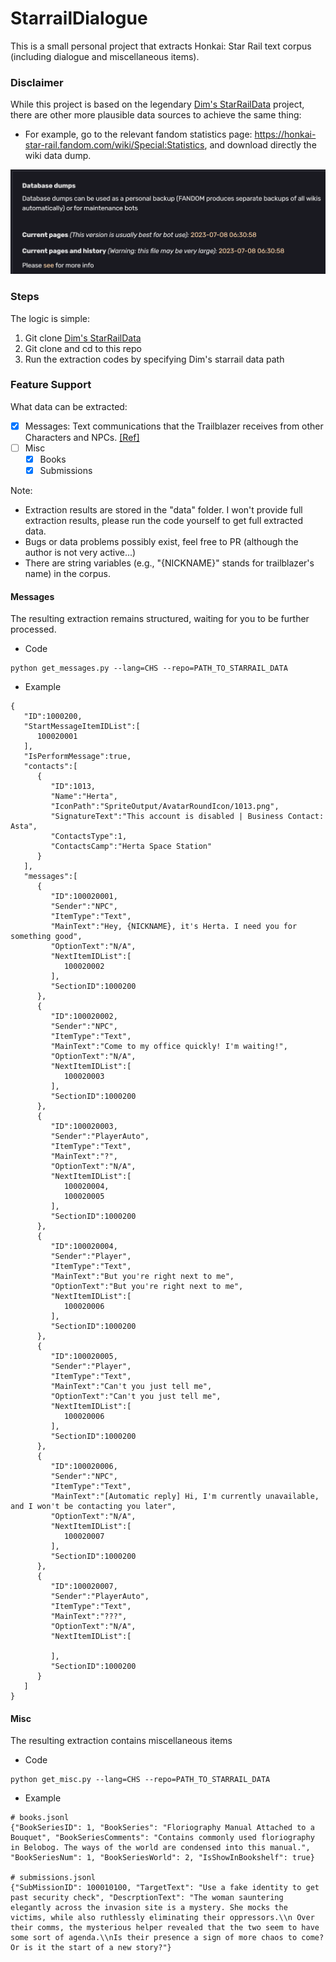 # StarrailDialogue

This is a small personal project that extracts Honkai: Star Rail text corpus (including dialogue and miscellaneous items).

### Disclaimer

While this project is based on the legendary [Dim's StarRailData](https://github.com/Dimbreath/StarRailData) project, there are other more plausible data sources to achieve the same thing:

- For example, go to the relevant fandom statistics page: https://honkai-star-rail.fandom.com/wiki/Special:Statistics, and download directly the wiki data dump.

![fandom.png](img%2Ffandom.png)

### Steps

The logic is simple:
1. Git clone [Dim's StarRailData](https://github.com/Dimbreath/StarRailData)
2. Git clone and cd to this repo
3. Run the extraction codes by specifying Dim's starrail data path 


### Feature Support

What data can be extracted:

- [x] Messages: Text communications that the Trailblazer receives from other Characters and NPCs. [\[Ref\]](https://honkai-star-rail.fandom.com/wiki/Messages)
- [ ] Misc
  - [x] Books
  - [x] Submissions

Note: 
- Extraction results are stored in the "data" folder. I won't provide full extraction results, please run the code yourself to get full extracted data.
- Bugs or data problems possibly exist, feel free to PR (although the author is not very active...)
- There are string variables (e.g., "{NICKNAME}" stands for trailblazer's name) in the corpus.

#### Messages

The resulting extraction remains structured, waiting for you to be further processed.

- Code

~~~
python get_messages.py --lang=CHS --repo=PATH_TO_STARRAIL_DATA
~~~

- Example

~~~
{
   "ID":1000200,
   "StartMessageItemIDList":[
      100020001
   ],
   "IsPerformMessage":true,
   "contacts":[
      {
         "ID":1013,
         "Name":"Herta",
         "IconPath":"SpriteOutput/AvatarRoundIcon/1013.png",
         "SignatureText":"This account is disabled | Business Contact: Asta",
         "ContactsType":1,
         "ContactsCamp":"Herta Space Station"
      }
   ],
   "messages":[
      {
         "ID":100020001,
         "Sender":"NPC",
         "ItemType":"Text",
         "MainText":"Hey, {NICKNAME}, it's Herta. I need you for something good",
         "OptionText":"N/A",
         "NextItemIDList":[
            100020002
         ],
         "SectionID":1000200
      },
      {
         "ID":100020002,
         "Sender":"NPC",
         "ItemType":"Text",
         "MainText":"Come to my office quickly! I'm waiting!",
         "OptionText":"N/A",
         "NextItemIDList":[
            100020003
         ],
         "SectionID":1000200
      },
      {
         "ID":100020003,
         "Sender":"PlayerAuto",
         "ItemType":"Text",
         "MainText":"?",
         "OptionText":"N/A",
         "NextItemIDList":[
            100020004,
            100020005
         ],
         "SectionID":1000200
      },
      {
         "ID":100020004,
         "Sender":"Player",
         "ItemType":"Text",
         "MainText":"But you're right next to me",
         "OptionText":"But you're right next to me",
         "NextItemIDList":[
            100020006
         ],
         "SectionID":1000200
      },
      {
         "ID":100020005,
         "Sender":"Player",
         "ItemType":"Text",
         "MainText":"Can't you just tell me",
         "OptionText":"Can't you just tell me",
         "NextItemIDList":[
            100020006
         ],
         "SectionID":1000200
      },
      {
         "ID":100020006,
         "Sender":"NPC",
         "ItemType":"Text",
         "MainText":"[Automatic reply] Hi, I'm currently unavailable, and I won't be contacting you later",
         "OptionText":"N/A",
         "NextItemIDList":[
            100020007
         ],
         "SectionID":1000200
      },
      {
         "ID":100020007,
         "Sender":"PlayerAuto",
         "ItemType":"Text",
         "MainText":"???",
         "OptionText":"N/A",
         "NextItemIDList":[
            
         ],
         "SectionID":1000200
      }
   ]
}
~~~

#### Misc

The resulting extraction contains miscellaneous items

- Code

~~~
python get_misc.py --lang=CHS --repo=PATH_TO_STARRAIL_DATA
~~~

- Example

~~~
# books.jsonl
{"BookSeriesID": 1, "BookSeries": "Floriography Manual Attached to a Bouquet", "BookSeriesComments": "Contains commonly used floriography in Belobog. The ways of the world are condensed into this manual.", "BookSeriesNum": 1, "BookSeriesWorld": 2, "IsShowInBookshelf": true}

# submissions.jsonl
{"SubMissionID": 100010100, "TargetText": "Use a fake identity to get past security check", "DescrptionText": "The woman sauntering elegantly across the invasion site is a mystery. She mocks the victims, while also ruthlessly eliminating their oppressors.\\n Over their comms, the mysterious helper revealed that the two seem to have some sort of agenda.\\nIs their presence a sign of more chaos to come? Or is it the start of a new story?"}
~~~